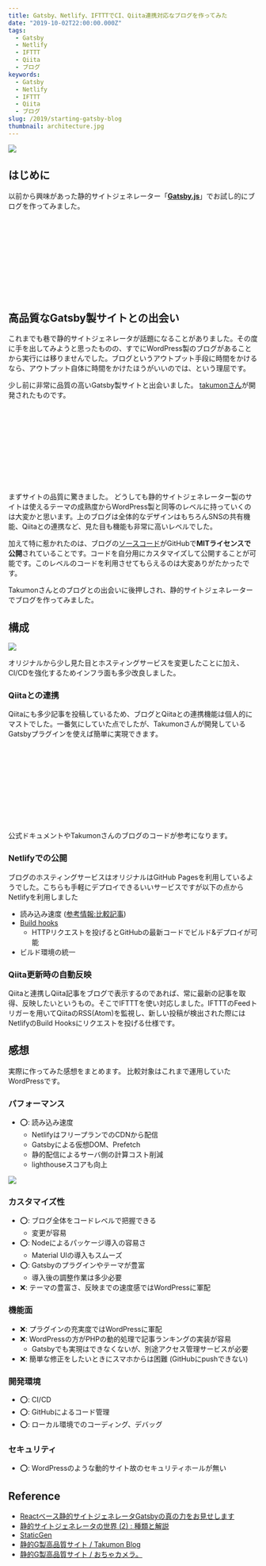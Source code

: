```yaml
---
title: Gatsby、Netlify、IFTTTでCI、Qiita連携対応なブログを作ってみた
date: "2019-10-02T22:00:00.000Z"
tags:
  - Gatsby
  - Netlify
  - IFTTT
  - Qiita
  - ブログ
keywords:
  - Gatsby
  - Netlify
  - IFTTT
  - Qiita
  - ブログ
slug: /2019/starting-gatsby-blog
thumbnail: architecture.jpg
---
```


![](./thumbnail.png)

## はじめに

以前から興味があった静的サイトジェネレーター「[**Gatsby.js**](https://www.gatsbyjs.org/)」でお試し的にブログを作ってみました。

<div class="iframely-embed"><div class="iframely-responsive" style="height: 140px; padding-bottom: 0;"><a href="https://b.blog.icchi.me" data-iframely-url="//cdn.iframe.ly/kqjT36m?iframe=card-small"></a></div></div><script async src="//cdn.iframe.ly/embed.js" charset="utf-8"></script><br/>

## 高品質なGatsby製サイトとの出会い

これまでも巷で静的サイトジェネレータが話題になることがありました。その度に手を出してみようと思ったものの、すでにWordPress製のブログがあることから実行には移りませんでした。ブログというアウトプット手段に時間をかけるなら、アウトプット自体に時間をかけたほうがいいのでは、という理屈です。

少し前に非常に品質の高いGatsby製サイトと出会いました。
[takumonさん](https://twitter.com/inouetakumon)が開発されたものです。

<div class="iframely-embed"><div class="iframely-responsive" style="height: 140px; padding-bottom: 0;"><a href="https://github.com/Takumon/blog" data-iframely-url="//cdn.iframe.ly/7durRcq?iframe=card-small"></a></div></div><script async src="//cdn.iframe.ly/embed.js" charset="utf-8"></script><br />

まずサイトの品質に驚きました。
どうしても静的サイトジェネレーター製のサイトは使えるテーマの成熟度からWordPress製と同等のレベルに持っていくのは大変かと思います。上のブログは全体的なデザインはもちろんSNSの共有機能、Qiitaとの連携など、見た目も機能も非常に高いレベルでした。

加えて特に惹かれたのは、ブログの[ソースコード](https://github.com/Takumon/blog)がGitHubで**MITライセンスで公開**されていることです。コードを自分用にカスタマイズして公開することが可能です。このレベルのコードを利用させてもらえるのは大変ありがたかったです。

Takumonさんとのブログとの出会いに後押しされ、静的サイトジェネレーターでブログを作ってみました。

## 構成

![](./architecture.jpg)

オリジナルから少し見た目とホスティングサービスを変更したことに加え、CI/CDを強化するためインフラ面も多少改良しました。

### Qiitaとの連携

Qiitaにも多少記事を投稿しているため、ブログとQiitaとの連携機能は個人的にマストでした。一番気にしていた点でしたが、Takumonさんが開発しているGatsbyプラグインを使えば簡単に実現できます。

<div class="iframely-embed"><div class="iframely-responsive" style="height: 140px; padding-bottom: 0;"><a href="https://github.com/Takumon/gatsby-source-qiita" data-iframely-url="//cdn.iframe.ly/WMJvCpV"></a></div></div><script async src="//cdn.iframe.ly/embed.js" charset="utf-8"></script><br />

公式ドキュメントやTakumonさんのブログのコードが参考になります。

### Netlifyでの公開

ブログのホスティングサービスはオリジナルはGitHub Pagesを利用しているようでした。こちらも手軽にデプロイできるいいサービスですが以下の点からNetlifyを利用しました

* 読み込み速度 ([参考情報:比較記事](https://qiita.com/NaokiIshimura/items/0b6c4ff5da437081866b))
* [Build hooks](https://www.netlify.com/docs/webhooks/)
  * HTTPリクエストを投げるとGitHubの最新コードでビルド&デプロイが可能
* ビルド環境の統一

### Qiita更新時の自動反映

Qiitaと連携しQiita記事をブログで表示するのであれば、常に最新の記事を取得、反映したいというもの。そこでIFTTTを使い対応しました。IFTTTのFeedトリガーを用いてQiitaのRSS(Atom)を監視し、新しい投稿が検出された際にはNetlifyのBuild Hooksにリクエストを投げる仕様です。

## 感想

実際に作ってみた感想をまとめます。
比較対象はこれまで運用していたWordPressです。

### パフォーマンス

* ⭕: 読み込み速度
  * NetlifyはフリープランでのCDNから配信
  * Gatsbyによる仮想DOM、Prefetch
  * 静的配信によるサーバ側の計算コスト削減
  * lighthouseスコアも向上

![](./lighthouse-score.jpg)

### カスタマイズ性

* ⭕: ブログ全体をコードレベルで把握できる
  * 変更が容易
* ⭕: Nodeによるパッケージ導入の容易さ
  * Material UIの導入もスムーズ
* ⭕: Gatsbyのプラグインやテーマが豊富
  * 導入後の調整作業は多少必要
* ❌: テーマの豊富さ、反映までの速度感ではWordPressに軍配

### 機能面

* ❌: プラグインの充実度ではWordPressに軍配
* ❌: WordPressの方がPHPの動的処理で記事ランキングの実装が容易
  * Gatsbyでも実現はできなくないが、別途アクセス管理サービスが必要
* ❌: 簡単な修正をしたいときにスマホからは困難 (GitHubにpushできない)

### 開発環境

* ⭕: CI/CD
* ⭕: GitHubによるコード管理
* ⭕: ローカル環境でのコーディング、デバッグ

### セキュリティ

* ⭕: WordPressのような動的サイト故のセキュリティホールが無い

## Reference

* [Reactベース静的サイトジェネレータGatsbyの真の力をお見せします](https://qiita.com/uehaj/items/1b7f0a86596353587466)
* [静的サイトジェネレータの世界 (2) : 種類と解説](https://yoshinorin.net/2018/10/18/world-of-ssg2/)
* [StaticGen](https://www.staticgen.com/)
* [静的G製高品質サイト / Takumon Blog](https://takumon.com/)
* [静的G製高品質サイト / おちゃカメラ。](https://photo-tea.com/)
